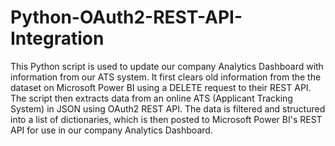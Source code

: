 # Python-OAuth2-REST-API-Integration

This Python script is used to update our company Analytics Dashboard with information from our ATS system. 
It first clears old information from the the dataset on Microsoft Power BI using a DELETE request to their REST API. 
The script then extracts data from an online ATS (Applicant Tracking System) in JSON using OAuth2 REST API.
The data is filtered and structured into a list of dictionaries, which is then posted to Microsoft Power BI's REST API for use in our  company Analytics Dashboard. 
